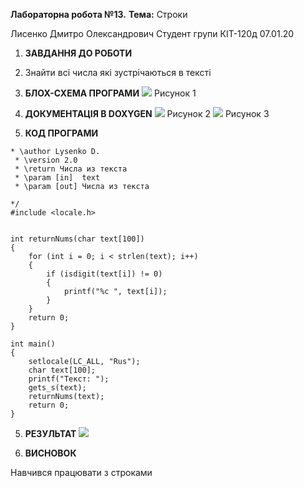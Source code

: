 **Лабораторна робота №13.**
**Тема:** Строки

Лисенко Дмитро Олександрович
Студент групи КІТ-120д
07.01.20

1.	**ЗАВДАННЯ ДО РОБОТИ**
 4. Знайти всі числа які зустрічаються в тексті

2.	**БЛОХ-СХЕМА ПРОГРАМИ**
![](https://imageshack.com/i/poHElBM4p)
Рисунок 1
3.	**ДОКУМЕНТАЦІЯ В DOXYGEN**
 ![](https://imageshack.com/i/pmnitsgRp)
Рисунок 2
 ![](https://imageshack.com/i/pnE9Fy29p)
Рисунок 3
 

4.	**КОД ПРОГРАМИ**
```
* \author Lysenko D.
 * \version 2.0
 * \return Числа из текста
 * \param [in]  text
 * \param [out] Числа из текста

*/
#include <locale.h>


int returnNums(char text[100])
{
    for (int i = 0; i < strlen(text); i++)
    {
        if (isdigit(text[i]) != 0)
        {
            printf("%c ", text[i]);
        }
    }
    return 0;
}

int main()
{
    setlocale(LC_ALL, "Rus");
    char text[100];
    printf("Текст: ");
    gets_s(text);
    returnNums(text);
    return 0;
}
```



5. **РЕЗУЛЬТАТ**
 ![](https://imageshack.com/i/pozqRZBup)


6.	**ВИСНОВОК**

Навчився працювати з строками
